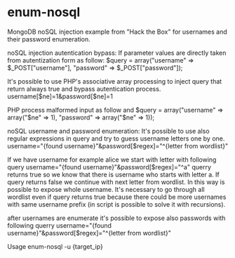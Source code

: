 # enum-nosql
MongoDB noSQL injection example from "Hack the Box" for usernames and their password enumeration.

noSQL injection autentication bypass:
If parameter values are directly taken from autentization form as follow:
$query = array("username" => $_POST["username"], "password" => $_POST["password"]);

It's possible to use PHP's associative array processing to inject query that return always true and bypass autentication process.
username[$ne]=1&password[$ne]=1

PHP process malformed input as follow and 
$query = array("username" => array("$ne" => 1), "password" => array("$ne" => 1));

noSQL username and password enumeration:
It's possible to use also regular expressions in query and try to guess username letters one by one.
username="{found username}"&password[$regex]="^{letter from wordlist}"

If we have username for example alice we start with letter with following query
username="{found username}"&password[$regex]="^a"
querry returns true so we know that there is username who starts with letter a. If query returns false we continue with next letter from wordlist. In this way is possible to expose whole username. It's necessary to go through all wordlist even if query returns true because there could be more usernames with same username prefix (in script is possible to solve it with recursions).

after usernames are enumerate it's possible to expose also passwords with following querry
username="{found username}"&password[$regex]="^{letter from wordlist}"

Usage
enum-nosql -u {target_ip}
